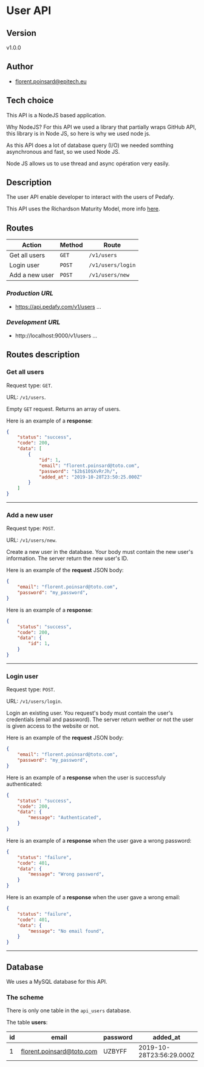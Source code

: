 # **User API**

## **Version**

v1.0.0

## **Author**

- florent.poinsard@epitech.eu


## **Tech choice**

This API is a NodeJS based application.

Why NodeJS? For this API we used a library that partially wraps GitHub API, this library is in Node JS, so here is why we used node js.

As this API does a lot of database query (I/O) we needed somthing asynchronous and fast, so we used Node JS.

Node JS allows us to use thread and async opération very easily.


## **Description**

The user API enable developer to interact with the users of Pedafy.

This API uses the Richardson Maturity Model, more info [here](https://martinfowler.com/articles/richardsonMaturityModel.html).

## **Routes**

| Action | Method | Route |
| ---- | ---- | ---- |
| Get all users | `GET` | `/v1/users` |
| Login user | `POST` | `/v1/users/login` |
| Add a new user | `POST` | `/v1/users/new` |

### ***Production URL***

- https://api.pedafy.com/v1/users ...

### ***Development URL***

- http://localhost:9000/v1/users ...

## **Routes description**

### **Get all users**

Request type: `GET`.

URL: `/v1/users`.

Empty `GET` request. Returns an array of users.

Here is an example of a **response**:
```json
{
    "status": "success",
    "code": 200,
    "data": [
        {
            "id": 1,
            "email": "florent.poinsard@toto.com",
            "password": "$2b$10$XvRrJh/",
            "added_at": "2019-10-28T23:50:25.000Z"
        }
    ]
}
```
____
### **Add a new user**

Request type: `POST`.

URL: `/v1/users/new`.

Create a new user in the database. Your body must contain the new user's information. The server return the new user's ID.

Here is an example of the **request** JSON body:

```json
{
    "email": "florent.poinsard@toto.com",
    "password": "my_password",
}
```

Here is an example of a **response**:
```json
{
    "status": "success",
    "code": 200,
    "data": {
        "id": 1,
    }
}
```

____
### **Login user**

Request type: `POST`.

URL: `/v1/users/login`.

Login an existing user. You request's body must contain the user's credentials (email and password). The server return wether or not the user is given access to the website or not.

Here is an example of the **request** JSON body:

```json
{
    "email": "florent.poinsard@toto.com",
    "password": "my_password",
}
```

Here is an example of a **response** when the user is successfuly authenticated:
```json
{
    "status": "success",
    "code": 200,
    "data": {
        "message": "Authenticated",
    }
}
```

Here is an example of a **response** when the user gave a wrong password:
```json
{
    "status": "failure",
    "code": 401,
    "data": {
        "message": "Wrong password",
    }
}
```

Here is an example of a **response** when the user gave a wrong email:
```json
{
    "status": "failure",
    "code": 401,
    "data": {
        "message": "No email found",
    }
}
```
____

## **Database**

We uses a MySQL database for this API.

### **The scheme**

There is only one table in the `api_users` database.

The table **users**:

| id | email | password | added_at |
| ---- | ---- | ---- | ---- |
| 1 | florent.poinsard@toto.com | UZBYFF | 2019-10-28T23:56:29.000Z |